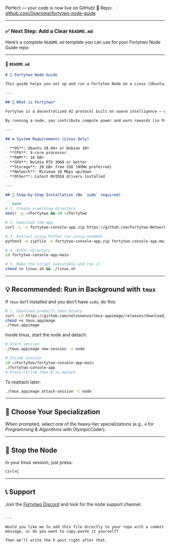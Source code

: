 Perfect — your code is now live on GitHub! 🚀
Repo: [github.com/0xjerome/fortytwo-node-guide](https://github.com/0xjerome/fortytwo-node-guide)

---

### ✅ Next Step: Add a Clear `README.md`

Here’s a complete `README.md` template you can use for your Fortytwo Node Guide repo:

---

#### 📂 `README.md`

````markdown
# 🧠 Fortytwo Node Guide

This guide helps you set up and run a Fortytwo Node on a Linux (Ubuntu/Debian) server — no `sudo` access required.

---

## 📌 What is Fortytwo?

Fortytwo is a decentralized AI protocol built on swarm intelligence — where small AI models run across a distributed network of user-contributed devices. Instead of relying on centralized data centers, Fortytwo scales AI using idle resources from your system.

By running a node, you contribute compute power and earn rewards (in Points) based on your device’s performance.

---

## ⚙️ System Requirements (Linux Only)

- **OS**: Ubuntu 20.04+ or Debian 10+
- **CPU**: 8-core processor
- **RAM**: 16 GB+
- **GPU**: Nvidia RTX 3060 or better
- **Storage**: 20 GB+ free SSD (NVMe preferred)
- **Network**: Minimum 10 Mbps up/down
- **Other**: Latest NVIDIA drivers installed

---

## 🧪 Step-by-Step Installation (No `sudo` required)

```bash
# 1. Create a working directory
mkdir -p ~/Fortytwo && cd ~/Fortytwo

# 2. Download the app
curl -L -o fortytwo-console-app.zip https://github.com/Fortytwo-Network/fortytwo-console-app/archive/refs/heads/main.zip

# 3. Extract using Python (no unzip needed)
python3 -m zipfile -e fortytwo-console-app.zip fortytwo-console-app-main

# 4. Enter directory
cd fortytwo-console-app-main

# 5. Make the script executable and run it
chmod +x linux.sh && ./linux.sh
````

---

## 💡 Recommended: Run in Background with `tmux`

If `tmux` isn’t installed and you don’t have `sudo`, do this:

```bash
# 1. Download prebuilt tmux binary
curl -LO https://github.com/nelsonenzo/tmux-appimage/releases/download/v3.3a/tmux.appimage
chmod +x tmux.appimage
./tmux.appimage
```

Inside tmux, start the node and detach:

```bash
# Start session
./tmux.appimage new-session -s node

# Inside session
cd ~/Fortytwo/fortytwo-console-app-main
./fortytwo-console-app
# Press Ctrl+B then D to detach
```

To reattach later:

```bash
./tmux.appimage attach-session -t node
```

---

## 🧠 Choose Your Specialization

When prompted, select one of the heavy-tier specializations (e.g., `4` for *Programming & Algorithms* with OlympicCoder).

---

## 🛑 Stop the Node

In your tmux session, just press:

```
Ctrl+C
```

---

## 📞 Support

Join the [Fortytwo Discord](https://discord.gg/fortytwo-ai) and look for the node support channel.

```

---

Would you like me to add this file directly to your repo with a commit message, or do you want to copy-paste it yourself?

Then we’ll write the X post right after that.
```




